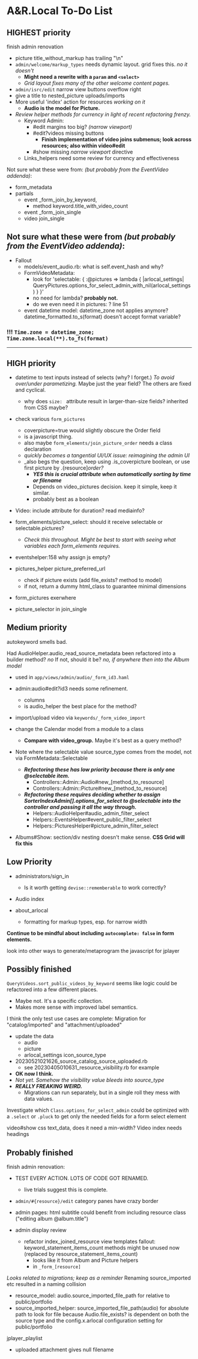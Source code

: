 # A&R.Local To-Do List


## HIGHEST priority

finish admin renovation
  - picture title_without_markup has trailing "\n"
  - `admin/welcome/markup_types` needs dynamic layout. grid fixes this. _no it doesn't_
    - **Might need a rewrite with a `param` and `<select>`**
    - _Grid layout fixes many of the other welcome content pages._
  - `admin/isrc/edit` narrow view buttons overflow right
  - give a title to nested_picture uploads/imports
  - More useful 'index' action for resources *working on it*
    - **Audio is the model for Picture.**
  - *Review helper methods for currency in light of recent refactoring frenzy.*
    - Keyword Admin:
      - #edit margins too big? _(narrow viewport)_
      - #edit?videos missing buttons
        - **Finish implementation of video joins submenus; look across resources; also within video#edit**
      - #show missing _narrow viewport_ directive
    - Links_helpers need some review for currency and effectiveness

Not sure what these were from: _(but probably from the EventVideo addenda)_:
  + form_metadata
  + partials
    + event _form_join_by_keyword,
      + method keyword.title_with_video_count
    + event _form_join_single
    + video join_single


Not sure what these were from _(but probably from the EventVideo addenda)_:
---
  - Fallout
    - models/event_audio.rb: what is self.event_hash and why?
    - FormVideoMetadata:
      - look for 'selectable: { :@pictures => lambda { |arlocal_settings| QueryPictures.options_for_select_admin_with_nil(arlocal_settings) } }'
      - no need for lambda? **probably not.**
      - do we even need it in pictures: ?  line 51
    - event datetime
      model: datetime_zone not applies anymore?
             datetime_formatted.to_s(format) doesn't accept format variable?
###     !!! `Time.zone = datetime_zone; Time.zone.local(**).to_fs(format)`
---



## HIGH priority

- datetime to text inputs instead of selects (why? I forget.) _To avoid over/under parametizing._ Maybe just the year field? The others are fixed and cyclical.
  - why does `size: ` attribute result in larger-than-size fields? inherited from CSS maybe?


- check various `form_pictures`
  - coverpicture=true would slightly obscure the Order field
  - is a javascript thing.
  - also maybe `form_elements/join_picture_order` needs a class declaration
  - _quickly becomes a tangential UI/UX issue: reimagining the admin UI_
  - _also begs the question, keep using .is_coverpicture boolean, or use first picture by .{resource]_order?_
    - ***YES this is crucial attribute when automatically sorting by time or filename***
    - Depends on video_pictures decision. keep it simple, keep it similar.
    - probably best as a boolean

- Video: include attribute for duration? read mediainfo?

- form_elements/picture_select: should it receive selectable or selectable.pictures?
  - _Check this throughout. Might be best to start with seeing what variables each form_elements requires._

- eventshelper:158 why assign js empty?

- pictures_helper picture_preferred_url
  - check if picture exists (add file_exists? method to model)
  - if not, return a dummy html_class to guarantee minimal dimensions
- form_pictures exerwhere
- picture_selector in join_single



## Medium priority

autokeyword smells bad.

Had AudioHelper.audio_read_source_metadata been refactored into a builder method? *no* If not, should it be? *no, if anywhere then into the Album model*
  - used in `app/views/admin/audio/_form_id3.haml`
- admin:audio#edit?id3 needs some refinement.
  - columns
  - is audio_helper the best place for the method?

- import/upload video via `keywords/_form_video_import`

- change the Calendar model from a module to a class
  - **Compare with video_group.** Maybe it's best as a query method?

+ Note where the selectable value source_type comes from the model, not via FormMetadata::Selectable
  - ***Refactoring these has low priority because there is only one @selectable item.***
    - Controllers::Admin::Audio#new_[method_to_resource]
    - Controllers::Admin::Picture#new_[method_to_resource]
  - ***Refactoring these requires deciding whether to assign SorterIndexAdmin[].options_for_select to @selectable into the controller and passing it all the way through.***
    - Helpers::AudioHelper#audio_admin_filter_select
    - Helpers::EventsHelper#event_public_filter_select
    - Helpers::PicturesHelper#picture_admin_filter_select

+ Albums#Show: section/div nesting doesn't make sense. **CSS Grid will fix this**



## Low Priority

- administrators/sign_in
  - Is it worth getting `devise::rememberable` to work correctly?

- Audio index

- about_arlocal
  - formatting for markup types, esp. for narrow width

**Continue to be mindful about including `autocomplete: false` in form elements.**

look into other ways to generate/metaprogram the javascript for jplayer



## Possibly finished

`QueryVideos.sort_public_videos_by_keyword` seems like logic could be refactored into a few different places.
  - Maybe not. It's a specific collection.
  - Makes more sense with improved label semantics.

I think the only test use cases are complete:
Migration for "catalog/imported" and "attachment/uploaded"
  - update the data
    - audio
    - picture
    - arlocal_settings icon_source_type
  - 20230521021626_source_catalog_source_uploaded.rb
    - see 20230405010631_resource_visibility.rb for example
  - **OK now I think.**
  - *Not yet. Somehow the visibility value bleeds into source_type*
  - ***REALLY FREAKING WEIRD.***
    - Migrations can run separately, but in a single roll they mess with data values.

Investigate which `Class.options_for_select_admin` could be optimized with a `.select` or `.pluck` to get only the needed fields for a form select element

video#show css
  text_data, does it need a min-width?
Video index needs headings


## Probably finished

finish admin renovation:
  - TEST EVERY ACTION. LOTS OF CODE GOT RENAMED.
    - live trials suggest this is complete.
  - `admin/#{resource}/edit` category panes have crazy border
  - admin pages: html subtitle could benefit from including resource class ("editing album @album.title")


- admin display review
  - refactor index_joined_resource view templates
    fallout: keyword_statement_items_count methods might be unused now
    (replaced by resource_statement_items_count)
    - looks like it from Album and Picture helpers
    - in `_form_[resource]`

_Looks related to migrations; keep as a reminder_
Renaming source_imported etc resulted in a naming collision
  - resource_model: audio.source_imported_file_path for relative to public/portfolio
  - source_imported_helper: source_imported_file_path(audio) for absolute path to look for file
because Audio.file_exists? is dependent on both the source type and the config.x.arlocal configuration setting for public/portfolio

jplayer_playlist
  - uploaded attachment gives null filename
